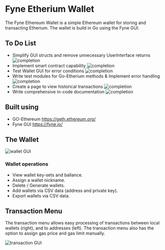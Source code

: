 # Fyne Etherium Wallet
The Fyne Ethereum Wallet is a simple Ethereum wallet for storing and transacting Etherium. The wallet is build in Go using the Fyne GUI. 
## To Do List
* Simplify GUI structs and remove unnecessary UserInterface returns
![completion](https://progress-bar.dev/0)
* Implement smart contract capability
![completion](https://progress-bar.dev/0)
* Test Wallet GUI for error conditions
![completion](https://progress-bar.dev/50)
* Write test modules for Go-Etherium methods & Implement error handling
![completion](https://progress-bar.dev/15)
* Create a page to view historical transactions
![completion](https://progress-bar.dev/0)
* Write comprehensive in-code documentation
![completion](https://progress-bar.dev/10)
## Built using
* GO-Ethereum https://geth.ethereum.org/
* Fyne GUI https://fyne.io/
## The Wallet

![wallet GUI](https://github.com/ryan-n-may/Fyne_Etherium_Wallet/blob/main/screenshots/Screenshot%20from%202023-05-26%2022-14-26.png)
### Wallet operations
* View wallet key-sets and ballance.
* Assign a wallet nickname.
* Delete / Generate wallets. 
* Add wallets via CSV data (address and private key).
* Export wallets via CSV data.
## Transaction Menu
The transaction menu allows easy processing of transactions between local wallets (right), and to addresses (left). The transaction menu also has the option to assign gas price and gas limit manually. 

![transaction GUI](https://github.com/ryan-n-may/Fyne_Etherium_Wallet/blob/main/screenshots/Screenshot%20from%202023-05-26%2022-19-25.png)


